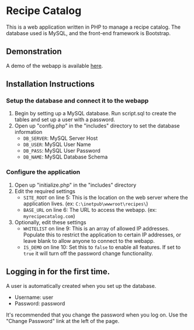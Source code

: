 # Recipe Catalog
This is a web application written in PHP to manage a recipe catalog. The database used is MySQL, and the front-end framework is Bootstrap.

## Demonstration
A demo of the webapp is available [here](http://www.travisdsmith.com/demo.php?name=recipes).

## Installation Instructions
### Setup the database and connect it to the webapp
1. Begin by setting up a MySQL database. Run script.sql to create the tables and set up a user with a password.
2. Open up "config.php" in the "includes" directory to set the database information
   - `DB_SERVER`: MySQL Server Host
   - `DB_USER`: MySQL User Name
   - `DB_PASS`: MySQL User Password
   - `DB_NAME`: MySQL Database Schema

### Configure the application
1. Open up "initialize.php" in the "includes" directory
2. Edit the required settings
   - `SITE_ROOT` on line 5: This is the location on the web server where the application lives. (ex: `C:\inetpub\wwwroot\recipes\`)
   - `BASE_URL` on line 6: The URL to access the webapp. (ex: `myrecipecatalog.com`)
3. Optionally, edit these settings
   - `WHITELIST` on line 9: This is an array of allowed IP addresses. Populate this to restrict the application to certain IP addresses, or leave blank to allow anyone to connect to the webapp.
   - `IS_DEMO` on line 10: Set this to `false` to enable all features. If set to `true` it will turn off the password change functionality.

## Logging in for the first time.
A user is automatically created when you set up the database.
- Username: user
- Password: password

It's recommended that you change the password when you log on. Use the "Change Password" link at the left of the page.
